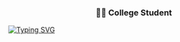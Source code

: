 <p align="center">
  <h3 align="center">👨‍💻 College Student</h3>
</p>

<!--
**RenJhon/RenJhon** is a ✨ _special_ ✨ repository because its `README.md` (this file) appears on your GitHub profile.

Here are some ideas to get you started:

- 🔭 I’m currently working on ...
- 🌱 I’m currently learning ...
- 👯 I’m looking to collaborate on ...
- 🤔 I’m looking for help with ...
- 💬 Ask me about ...
- 📫 How to reach me: ...
- 😄 Pronouns: ...
- ⚡ Fun fact: ...
-->

<a href="https://git.io/typing-svg"><img src="https://readme-typing-svg.demolab.com?font=Fira+Code&weight=500&size=15&pause=1000&color=DC1A1ADB&width=435&lines=Hi+!+I'm+Rey+Jhon+Capito+Full+Stackk+Developer" alt="Typing SVG" /></a>
